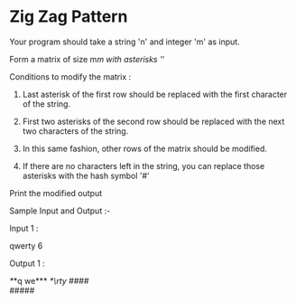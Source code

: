 # Zig Zag Pattern

Your program should take a string 'n' and integer 'm' as input.

Form a matrix of size m*m with asterisks '*'

Conditions to modify the matrix :

1) Last asterisk of the first row should be replaced with the first character of the string.

2) First two asterisks of the second row should be replaced with the next two characters of the string.

3) In this same fashion, other rows of the matrix should be modified.

4) If there are no characters left in the string, you can replace those asterisks with the hash symbol '#'

Print the modified output

Sample Input and Output :- 

Input 1 :

qwerty
6

Output 1 :

*\**\*q
we***
*\*\rty
#\#\#\#*\
#\#\#\#\#
